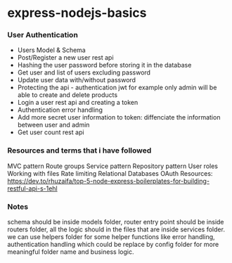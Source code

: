 # express-nodejs-basics


### User Authentication
- Users Model & Schema
- Post/Register a new user rest api
- Hashing the user  password before storing it in the database 
- Get user and list of users excluding password
- Update user data with/without password
- Protecting the api - authentication jwt for example only admin will be able to create and delete products 
- Login a user rest api and creating a token 
- Authentication error handling
- Add more secret user information to token: diffenciate the information between user and admin
- Get user count rest api

### Resources and terms that i have followed

MVC pattern
Route groups
Service pattern
Repository pattern
User roles
Working with files
Rate limiting
Relational Databases
OAuth
Resources: https://dev.to/rhuzaifa/top-5-node-express-boilerplates-for-building-restful-api-s-1ehl


<!-- Commit Message -->
<!-- Adding roles for users to distinguish it from general users and admin -->


### Notes
schema should be inside models folder, router entry point should be inside routers folder, all the logic should in the files that are inside services folder. we can use helpers folder for some helper functions like error handling, authentication handling which could be replace by config folder for more meaningful folder name and business logic.

